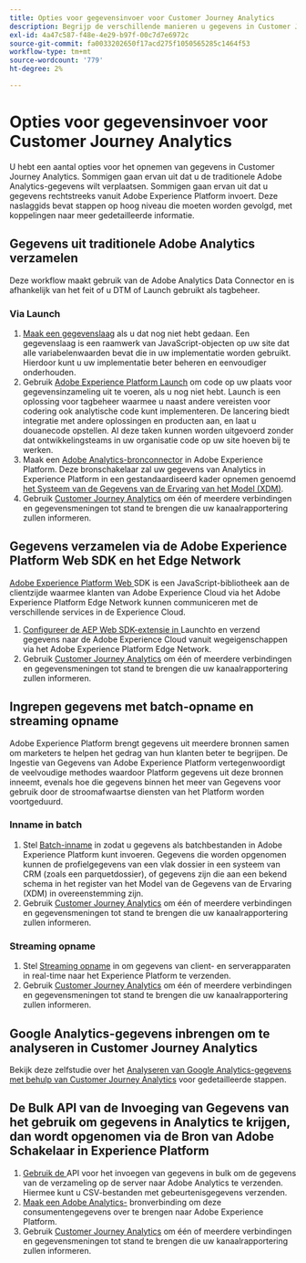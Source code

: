 ```yaml
---
title: Opties voor gegevensinvoer voor Customer Journey Analytics
description: Begrijp de verschillende manieren u gegevens in Customer Journey Analytics kunt opnemen
exl-id: 4a47c587-f48e-4e29-b97f-00c7d7e6972c
source-git-commit: fa0033202650f17acd275f1050565285c1464f53
workflow-type: tm+mt
source-wordcount: '779'
ht-degree: 2%

---
```


# Opties voor gegevensinvoer voor Customer Journey Analytics

U hebt een aantal opties voor het opnemen van gegevens in Customer Journey Analytics. Sommigen gaan ervan uit dat u de traditionele Adobe Analytics-gegevens wilt verplaatsen. Sommigen gaan ervan uit dat u gegevens rechtstreeks vanuit Adobe Experience Platform invoert. Deze naslaggids bevat stappen op hoog niveau die moeten worden gevolgd, met koppelingen naar meer gedetailleerde informatie.

## Gegevens uit traditionele Adobe Analytics verzamelen

Deze workflow maakt gebruik van de Adobe Analytics Data Connector en is afhankelijk van het feit of u DTM of Launch gebruikt als tagbeheer.

### Via Launch

1. [Maak een gegevenslaag](https://experienceleague.adobe.com/docs/analytics/implementation/prepare/data-layer.html) als u dat nog niet hebt gedaan. Een gegevenslaag is een raamwerk van JavaScript-objecten op uw site dat alle variabelenwaarden bevat die in uw implementatie worden gebruikt. Hierdoor kunt u uw implementatie beter beheren en eenvoudiger onderhouden.
1. Gebruik [Adobe Experience Platform Launch](https://experienceleague.adobe.com/docs/analytics/implementation/launch/overview.html) om code op uw plaats voor gegevensinzameling uit te voeren, als u nog niet hebt. Launch is een oplossing voor tagbeheer waarmee u naast andere vereisten voor codering ook analytische code kunt implementeren. De lancering biedt integratie met andere oplossingen en producten aan, en laat u douanecode opstellen. Al deze taken kunnen worden uitgevoerd zonder dat ontwikkelingsteams in uw organisatie code op uw site hoeven bij te werken.
1. Maak een [Adobe Analytics-bronconnector](https://experienceleague.adobe.com/docs/experience-platform/sources/ui-tutorials/create/adobe-applications/analytics.html) in Adobe Experience Platform. Deze bronschakelaar zal uw gegevens van Analytics in Experience Platform in een gestandaardiseerd kader opnemen genoemd [het Systeem van de Gegevens van de Ervaring van het Model (XDM)](https://experienceleague.adobe.com/docs/experience-platform/xdm/home.html?lang=nl).
1. Gebruik [Customer Journey Analytics](https://experienceleague.adobe.com/docs/analytics-platform/using/cja-overview/cja-getting-started.html) om één of meerdere verbindingen en gegevensmeningen tot stand te brengen die uw kanaalrapportering zullen informeren.

## Gegevens verzamelen via de Adobe Experience Platform Web SDK en het Edge Network

[Adobe Experience Platform Web ](https://experienceleague.adobe.com/docs/experience-platform/edge/home.html?lang=en) SDK is een JavaScript-bibliotheek aan de clientzijde waarmee klanten van Adobe Experience Cloud via het Adobe Experience Platform Edge Network kunnen communiceren met de verschillende services in de Experience Cloud.

1. [Configureer de AEP Web SDK-extensie in ](https://experienceleague.adobe.com/docs/experience-platform/tags/extensions/adobe/sdk/overview.html?lang=en) Launchto en verzend gegevens naar de Adobe Experience Cloud vanuit wegeigenschappen via het Adobe Experience Platform Edge Network.
1. Gebruik [Customer Journey Analytics](https://experienceleague.adobe.com/docs/analytics-platform/using/cja-overview/cja-getting-started.html) om één of meerdere verbindingen en gegevensmeningen tot stand te brengen die uw kanaalrapportering zullen informeren.

## Ingrepen gegevens met batch-opname en streaming opname

Adobe Experience Platform brengt gegevens uit meerdere bronnen samen om marketers te helpen het gedrag van hun klanten beter te begrijpen. De Ingestie van Gegevens van Adobe Experience Platform vertegenwoordigt de veelvoudige methodes waardoor Platform gegevens uit deze bronnen inneemt, evenals hoe die gegevens binnen het meer van Gegevens voor gebruik door de stroomafwaartse diensten van het Platform worden voortgeduurd.

### Inname in batch

1. Stel [Batch-inname](https://experienceleague.adobe.com/docs/experience-platform/ingestion/batch/overview.html?lang=en#batch) in zodat u gegevens als batchbestanden in Adobe Experience Platform kunt invoeren. Gegevens die worden opgenomen kunnen de profielgegevens van een vlak dossier in een systeem van CRM (zoals een parquetdossier), of gegevens zijn die aan een bekend schema in het register van het Model van de Gegevens van de Ervaring (XDM) in overeenstemming zijn.
1. Gebruik [Customer Journey Analytics](https://experienceleague.adobe.com/docs/analytics-platform/using/cja-overview/cja-getting-started.html) om één of meerdere verbindingen en gegevensmeningen tot stand te brengen die uw kanaalrapportering zullen informeren.

### Streaming opname

1. Stel [Streaming opname](https://experienceleague.adobe.com/docs/experience-platform/ingestion/streaming/overview.html?lang=en#streaming) in om gegevens van client- en serverapparaten in real-time naar het Experience Platform te verzenden.
1. Gebruik [Customer Journey Analytics](https://experienceleague.adobe.com/docs/analytics-platform/using/cja-overview/cja-getting-started.html) om één of meerdere verbindingen en gegevensmeningen tot stand te brengen die uw kanaalrapportering zullen informeren.

## Google Analytics-gegevens inbrengen om te analyseren in Customer Journey Analytics

Bekijk deze zelfstudie over het [Analyseren van Google Analytics-gegevens met behulp van Customer Journey Analytics](https://experienceleague.adobe.com/docs/platform-learn/comprehensive-technical-tutorial/module16/ex5.html?lang=en#objectives) voor gedetailleerde stappen.

## De Bulk API van de Invoeging van Gegevens van het gebruik om gegevens in Analytics te krijgen, dan wordt opgenomen via de Bron van Adobe Schakelaar in Experience Platform

1. [Gebruik de ](https://www.adobe.io/apis/experiencecloud/analytics/docs.html#!AdobeDocs/analytics-2.0-apis/master/bdia.md) API voor het invoegen van gegevens in bulk om de gegevens van de verzameling op de server naar Adobe Analytics te verzenden. Hiermee kunt u CSV-bestanden met gebeurtenisgegevens verzenden.
1. [Maak een Adobe Analytics-](https://experienceleague.adobe.com/docs/experience-platform/sources/ui-tutorials/create/adobe-applications/analytics.html?lang=en) bronverbinding om deze consumentengegevens over te brengen naar Adobe Experience Platform.
1. Gebruik [Customer Journey Analytics](https://experienceleague.adobe.com/docs/analytics-platform/using/cja-overview/cja-getting-started.html) om één of meerdere verbindingen en gegevensmeningen tot stand te brengen die uw kanaalrapportering zullen informeren.
